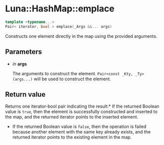 # Luna::HashMap::emplace

```c++
template <typename...>
Pair< iterator, bool > emplace(_Args &&... args)
```

Constructs one element directly in the map using the provided arguments. 



## Parameters
* *in* **args**

    The arguments to construct the element. `Pair<const _Kty, _Ty>(args...)` will be used to construct the element. 

## Return value
Returns one iterator-bool pair indicating the result:* If the returned Boolean value is `true`, then the element is successfully constructed and inserted to the map, and the returned iterator points to the inserted element.

* If the returned Boolean value is `false`, then the operation is failed because another element with the same key already exists, and the returned iterator points to the existing element in the map. 

